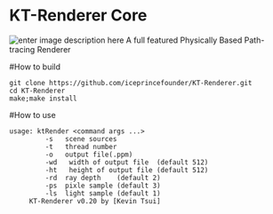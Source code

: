 # KT-Renderer Core
![enter image description here](https://user-images.githubusercontent.com/16664056/50396197-678f0280-07a3-11e9-9bda-a335aeb2321b.png)
A full featured Physically Based Path-tracing Renderer

#How to build

```
git clone https://github.com/iceprincefounder/KT-Renderer.git
cd KT-Renderer
make;make install
```

#How to use

```
usage: ktRender <command args ...>
         -s   scene sources 
         -t   thread number 
         -o   output file(.ppm) 
         -wd   width of output file  (default 512) 
         -ht   height of output file (default 512) 
         -rd  ray depth    (default 2) 
         -ps  pixle sample (default 3) 
         -ls  light sample (default 1) 
     KT-Renderer v0.20 by [Kevin Tsui]
```
